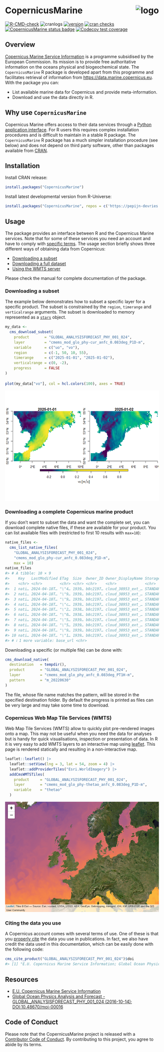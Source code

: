 
# CopernicusMarine <img src="man/figures/logo.png" align="right" height="139" copyright="cc-sa" alt="logo" />

<!-- badges: start -->

[![R-CMD-check](https://github.com/pepijn-devries/CopernicusMarine/actions/workflows/R-CMD-check.yaml/badge.svg)](https://github.com/pepijn-devries/CopernicusMarine/actions/workflows/R-CMD-check.yaml)
![cranlogs](https://cranlogs.r-pkg.org/badges/CopernicusMarine)
[![version](https://www.r-pkg.org/badges/version/CopernicusMarine)](https://CRAN.R-project.org/package=CopernicusMarine)
[![cran
checks](https://badges.cranchecks.info/worst/CopernicusMarine.svg)](https://cran.r-project.org/web/checks/check_results_CopernicusMarine.html)
[![CopernicusMarine status
badge](https://pepijn-devries.r-universe.dev/badges/CopernicusMarine)](https://pepijn-devries.r-universe.dev/CopernicusMarine)
[![Codecov test
coverage](https://codecov.io/gh/pepijn-devries/CopernicusMarine/branch/master/graph/badge.svg)](https://app.codecov.io/gh/pepijn-devries/CopernicusMarine?branch=master)
<!-- badges: end -->

## Overview

[Copernicus Marine Service
Information](https://marine.copernicus.eu/about) is a programme
subsidised by the European Commission. Its mission is to provide free
authoritative information on the oceans physical and biogeochemical
state. The `CopernicusMarine` R package is developed apart from this
programme and facilitates retrieval of information from
<https://data.marine.copernicus.eu>. With the package you can:

- List available marine data for Copernicus and provide
  meta-information.
- Download and use the data directly in R.

## Why use `CopernicusMarine`

Copernicus Marine offers access to their data services through a [Python
application interface](https://pypi.org/project/copernicusmarine/). For
R users this requires complex installation procedures and is difficult
to maintain in a stable R package. The `CopernicusMarine` R package has
a much simpler installation procedure (see below) and does not depend on
third party software, other than packages available from
[CRAN](https://cran.r-project.org/).

## Installation

Install CRAN release:

``` r
install.packages("CopernicusMarine")
```

Install latest developmental version from R-Universe:

``` r
install.packages("CopernicusMarine", repos = c('https://pepijn-devries.r-universe.dev', 'https://cloud.r-project.org'))
```

## Usage

The package provides an interface between R and the Copernicus Marine
services. Note that for some of these services you need an account and
have to comply with [specific
terms](https://marine.copernicus.eu/user-corner/service-commitments-and-licence).
The usage section briefly shows three different ways of obtaining data
from Copernicus:

- [Downloading a subset](#sec-subset)
- [Downloading a full dataset](#sec-full)
- [Using the WMTS server](#sec-wtms)

Please check the manual for complete documentation of the package.

<h3 id="sec-subset">

Downloading a subset
</h3>

The example below demonstrates how to subset a specific layer for a
specific product. The subset is constrained by the `region`, `timerange`
and `verticalrange` arguments. The subset is downloaded to memory
represented as a [`stars`](https://r-spatial.github.io/stars/) object.

``` r
my_data <-
  cms_download_subset(
    product       = "GLOBAL_ANALYSISFORECAST_PHY_001_024",
    layer         = "cmems_mod_glo_phy-cur_anfc_0.083deg_P1D-m",
    variable      = c("uo", "vo"),
    region        = c(-1, 50, 10, 55),
    timerange     = c("2025-01-01", "2025-01-02"),
    verticalrange = c(0, -2),
    progress      = FALSE
)

plot(my_data["vo"], col = hcl.colors(100), axes = TRUE)
```

![](man/figures/README-download-subset-1.png)<!-- -->

<h3 id="sec-full">

Downloading a complete Copernicus marine product
</h3>

If you don’t want to subset the data and want the complete set, you can
download complete native files, if these are available for your product.
You can list available files with (restricted to first 10 results with
`max=10`):

``` r
native_files <-
  cms_list_native_files(
    "GLOBAL_ANALYSISFORECAST_PHY_001_024",
    "cmems_mod_glo_phy-cur_anfc_0.083deg_P1D-m",
    max = 10)
native_files
#> # A tibble: 10 × 9
#>    Key   LastModified ETag  Size  Owner_ID Owner_DisplayName StorageClass Bucket
#>    <chr> <chr>        <chr> <chr> <chr>    <chr>             <chr>        <chr> 
#>  1 nati… 2024-04-18T… "\"4… 1939… b8c2197… cloud_38953_ext_… STANDARD     mdl-n…
#>  2 nati… 2024-04-18T… "\"9… 1939… b8c2197… cloud_38953_ext_… STANDARD     mdl-n…
#>  3 nati… 2024-04-18T… "\"9… 1939… b8c2197… cloud_38953_ext_… STANDARD     mdl-n…
#>  4 nati… 2024-04-18T… "\"c… 1939… b8c2197… cloud_38953_ext_… STANDARD     mdl-n…
#>  5 nati… 2024-04-18T… "\"2… 1938… b8c2197… cloud_38953_ext_… STANDARD     mdl-n…
#>  6 nati… 2024-04-18T… "\"0… 1938… b8c2197… cloud_38953_ext_… STANDARD     mdl-n…
#>  7 nati… 2024-04-18T… "\"5… 1939… b8c2197… cloud_38953_ext_… STANDARD     mdl-n…
#>  8 nati… 2024-04-18T… "\"5… 1939… b8c2197… cloud_38953_ext_… STANDARD     mdl-n…
#>  9 nati… 2024-04-18T… "\"9… 1939… b8c2197… cloud_38953_ext_… STANDARD     mdl-n…
#> 10 nati… 2024-04-18T… "\"1… 1939… b8c2197… cloud_38953_ext_… STANDARD     mdl-n…
#> # ℹ 1 more variable: base_url <chr>
```

Downloading a specific (or multiple file) can be done with:

``` r
cms_download_native(
  destination   = tempdir(),
  product       = "GLOBAL_ANALYSISFORECAST_PHY_001_024",
  layer         = "cmems_mod_glo_phy_anfc_0.083deg_PT1H-m",
  pattern       = "m_20220630"
)
```

The file, whose file name matches the pattern, will be stored in the
specified destination folder. By default the progress is printed as
files can be very large and may take some time to download.

<h3 id="sec-wmts">

Copernicus Web Map Tile Services (WMTS)
</h3>

Web Map Tile Services (WMTS) allow to quickly plot pre-rendered images
onto a map. This may not be useful when you need the data for analyses
but is handy for quick visualisations, inspection or presentation of
data. In R it is very easy to add WMTS layers to an interactive map
using [leaflet](https://rstudio.github.io/leaflet/). This page is
rendered statically and resulting in a non-interactive map.

``` r
leaflet::leaflet() |>
  leaflet::setView(lng = 3, lat = 54, zoom = 4) |>
  leaflet::addProviderTiles("Esri.WorldImagery") |>
  addCmsWMTSTiles(
    product     = "GLOBAL_ANALYSISFORECAST_PHY_001_024",
    layer       = "cmems_mod_glo_phy-thetao_anfc_0.083deg_P1D-m",
    variable    = "thetao"
  )
```

![](man/figures/README-leaflet-1.png)<!-- -->

### Citing the data you use

A Copernicus account comes with several terms of use. One of these is
that you [properly
cite](https://help.marine.copernicus.eu/en/articles/4444611-how-to-cite-copernicus-marine-products-and-services)
the data you use in publications. In fact, we also have credit the data
used in this documentation, which can be easily done with the following
code:

``` r
cms_cite_product("GLOBAL_ANALYSISFORECAST_PHY_001_024")$doi
#> [1] "E.U. Copernicus Marine Service Information; Global Ocean Physics Analysis and Forecast - GLOBAL_ANALYSISFORECAST_PHY_001_024 (2016-10-14). DOI:10.48670/moi-00016"
```

## Resources

- [E.U. Copernicus Marine Service
  Information](https://data.marine.copernicus.eu)
- [Global Ocean Physics Analysis and Forecast -
  GLOBAL_ANALYSISFORECAST_PHY_001_024 (2016-10-14);
  DOI:10.48670/moi-00016](https://doi.org/10.48670/moi-00016)

## Code of Conduct

Please note that the CopernicusMarine project is released with a
[Contributor Code of
Conduct](https://pepijn-devries.github.io/CopernicusMarine/CODE_OF_CONDUCT.html).
By contributing to this project, you agree to abide by its terms.
